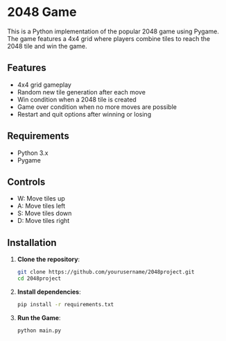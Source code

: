 # 2048 Game

This is a Python implementation of the popular 2048 game using Pygame. The game features a 4x4 grid where players combine tiles to reach the 2048 tile and win the game.

## Features

- 4x4 grid gameplay
- Random new tile generation after each move
- Win condition when a 2048 tile is created
- Game over condition when no more moves are possible
- Restart and quit options after winning or losing

## Requirements

- Python 3.x
- Pygame

## Controls
- W: Move tiles up
- A: Move tiles left
- S: Move tiles down
- D: Move tiles right

## Installation

1. **Clone the repository**:
   ```bash
   git clone https://github.com/yourusername/2048project.git
   cd 2048project
2. **Install dependencies**:
   ```bash
   pip install -r requirements.txt
3. **Run the Game**:
   ```bash
   python main.py
